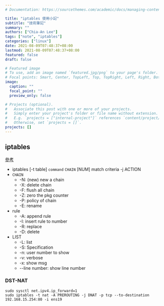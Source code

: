 ```yaml
---
# Documentation: https://sourcethemes.com/academic/docs/managing-content/

title: "iptables 使用小記"
subtitle: "技術筆記"
summary: ""
authors: ["Chia-An Lee"]
tags: ["note", "iptables"]
categories: ["linux"]
date: 2021-08-09T07:48:37+08:00
lastmod: 2021-08-09T07:48:37+08:00
featured: false
draft: false

# Featured image
# To use, add an image named `featured.jpg/png` to your page's folder.
# Focal points: Smart, Center, TopLeft, Top, TopRight, Left, Right, BottomLeft, Bottom, BottomRight.
image:
  caption: ""
  focal_point: ""
  preview_only: false

# Projects (optional).
#   Associate this post with one or more of your projects.
#   Simply enter your project's folder or file name without extension.
#   E.g. `projects = ["internal-project"]` references `content/project/deep-learning/index.md`.
#   Otherwise, set `projects = []`.
projects: []
---
```


## iptables
[參考](http://opass.logdown.com/posts/248165)
- iptables [-t table] `command` `CHAIN` [NUM] match criteria -j ACTION
- `CHAIN`
    - -N: (new) new a chain
    - -X: delete chain
    - -F: flush all chain
    - -Z: zero the pkg counter
    - -P: policy of chain
    - -E: rename
- rule
    - -A: append rule
    - -I: insert rule to number
    - -R: replace
    - -D: delete
- LIST
    - -L: list
    - -S: Specification
    - -n: user number to show 
    - -v: verbose
    - -x: show msg
    - --line number: show line number


### DST-NAT
```
sudo sysctl net.ipv4.ip_forward=1
sudo iptables -t nat -A PREROUTING -j DNAT -p tcp --to-destination 192.168.15.254:80 -i ens19

```
